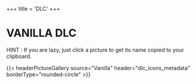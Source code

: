 +++
title = 'DLC'
+++

# VANILLA DLC

HINT : If you are lazy, just click a picture to get its name copied to your clipboard.

{{< headerPictureGallery source="Vanilla" header="dlc_icons_metadata" borderType="rounded-circle" >}}